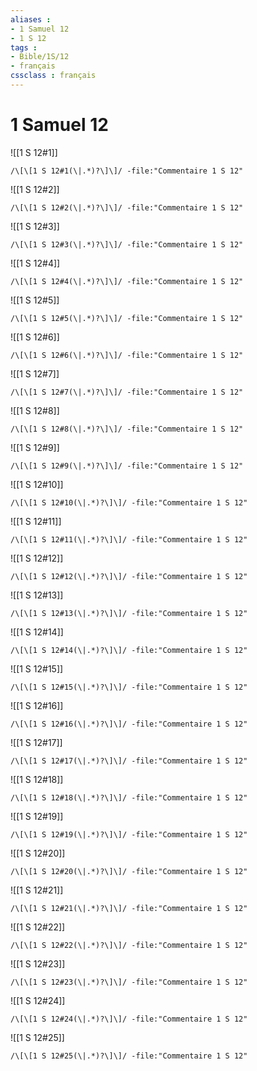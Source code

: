 ```yaml
---
aliases : 
- 1 Samuel 12
- 1 S 12
tags : 
- Bible/1S/12
- français
cssclass : français
---
```


# 1 Samuel 12

![[1 S 12#1]]

```query
/\[\[1 S 12#1(\|.*)?\]\]/ -file:"Commentaire 1 S 12"
```

![[1 S 12#2]]

```query
/\[\[1 S 12#2(\|.*)?\]\]/ -file:"Commentaire 1 S 12"
```

![[1 S 12#3]]

```query
/\[\[1 S 12#3(\|.*)?\]\]/ -file:"Commentaire 1 S 12"
```

![[1 S 12#4]]

```query
/\[\[1 S 12#4(\|.*)?\]\]/ -file:"Commentaire 1 S 12"
```

![[1 S 12#5]]

```query
/\[\[1 S 12#5(\|.*)?\]\]/ -file:"Commentaire 1 S 12"
```

![[1 S 12#6]]

```query
/\[\[1 S 12#6(\|.*)?\]\]/ -file:"Commentaire 1 S 12"
```

![[1 S 12#7]]

```query
/\[\[1 S 12#7(\|.*)?\]\]/ -file:"Commentaire 1 S 12"
```

![[1 S 12#8]]

```query
/\[\[1 S 12#8(\|.*)?\]\]/ -file:"Commentaire 1 S 12"
```

![[1 S 12#9]]

```query
/\[\[1 S 12#9(\|.*)?\]\]/ -file:"Commentaire 1 S 12"
```

![[1 S 12#10]]

```query
/\[\[1 S 12#10(\|.*)?\]\]/ -file:"Commentaire 1 S 12"
```

![[1 S 12#11]]

```query
/\[\[1 S 12#11(\|.*)?\]\]/ -file:"Commentaire 1 S 12"
```

![[1 S 12#12]]

```query
/\[\[1 S 12#12(\|.*)?\]\]/ -file:"Commentaire 1 S 12"
```

![[1 S 12#13]]

```query
/\[\[1 S 12#13(\|.*)?\]\]/ -file:"Commentaire 1 S 12"
```

![[1 S 12#14]]

```query
/\[\[1 S 12#14(\|.*)?\]\]/ -file:"Commentaire 1 S 12"
```

![[1 S 12#15]]

```query
/\[\[1 S 12#15(\|.*)?\]\]/ -file:"Commentaire 1 S 12"
```

![[1 S 12#16]]

```query
/\[\[1 S 12#16(\|.*)?\]\]/ -file:"Commentaire 1 S 12"
```

![[1 S 12#17]]

```query
/\[\[1 S 12#17(\|.*)?\]\]/ -file:"Commentaire 1 S 12"
```

![[1 S 12#18]]

```query
/\[\[1 S 12#18(\|.*)?\]\]/ -file:"Commentaire 1 S 12"
```

![[1 S 12#19]]

```query
/\[\[1 S 12#19(\|.*)?\]\]/ -file:"Commentaire 1 S 12"
```

![[1 S 12#20]]

```query
/\[\[1 S 12#20(\|.*)?\]\]/ -file:"Commentaire 1 S 12"
```

![[1 S 12#21]]

```query
/\[\[1 S 12#21(\|.*)?\]\]/ -file:"Commentaire 1 S 12"
```

![[1 S 12#22]]

```query
/\[\[1 S 12#22(\|.*)?\]\]/ -file:"Commentaire 1 S 12"
```

![[1 S 12#23]]

```query
/\[\[1 S 12#23(\|.*)?\]\]/ -file:"Commentaire 1 S 12"
```

![[1 S 12#24]]

```query
/\[\[1 S 12#24(\|.*)?\]\]/ -file:"Commentaire 1 S 12"
```

![[1 S 12#25]]

```query
/\[\[1 S 12#25(\|.*)?\]\]/ -file:"Commentaire 1 S 12"
```

